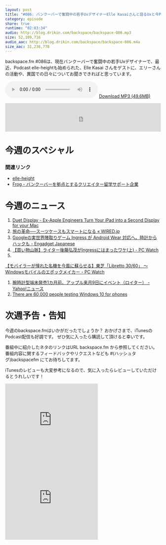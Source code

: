 ```yaml
---
layout: post
title: "#086: バンクーバーで奮闘中の若手UxデザイナーElle Kasaiさんと語るUxと今Podcastに注目している理由"
category: episode
share: true
runtime: "02:03:34"
audio: http://blog.drikin.com/backspace/backspace-086.mp3
size: 52,109,716
audio_aac: http://blog.drikin.com/backspace/backspace-086.m4a
size_aac: 31,236,778
---
```


backspace.fm #086は、現在バンクーバーで奮闘中の若手Uxデザイナーで、最近、Podcast elle-heightも始められた、Elle Kasai さんをゲストに、エリーさんの活動や、異国での日々についてお聞きできればと思っています。


<audio src="http://blog.drikin.com/backspace/backspace-086.mp3" controls none></audio>
[Download MP3 (49.6MB)](http://blog.drikin.com/backspace/backspace-086.mp3)

<iframe src="http://backspace.fm/subscribes.html" width="100%" height="92" scrolling="no" frameborder="0"></iframe>

# 今週のスペシャル

### 関連リンク
- [elle-height](http://elle-height.ellekasai.com/)
- [Frog - バンクーバーを拠点とするクリエイター留学サポート企業](http://frogagent.com/)


# 今週のニュース
1. [Duet Display - Ex-Apple Engineers Turn Your iPad into a Second Display for your Mac](http://www.duetdisplay.com/)
1. [旅の革命──スーツケースもスマートになる « WIRED.jp](http://cms2x.wired.jp/2015/02/22/smart-suitcase/)
1. [Googleの実世界陣取りゲーム Ingress が Android Wear 対応へ。時計からハックも - Engadget Japanese](http://japanese.engadget.com/2015/02/27/google-ingress-android-wear/?ncid=rss_truncated)
1. [【買い物山脈】ライター後藤弘茂がIngressにはまったワケ(上) - PC Watch](http://m.pc.watch.impress.co.jp/docs/column/kaimono/20150224_689692.html)
1.
[【モバイラーが憧れた名機を今風に蘇らせる】東芝「Libretto 30/60」 ～Windowsモバイルのエポックメイカー - PC Watch](http://m.pc.watch.impress.co.jp/docs/column/mobiler/20150228_690542.html)
1. [腕時計型端末発売1カ月前、アップル来月9日にイベント（ロイター） - Yahoo!ニュース](http://headlines.yahoo.co.jp/hl?a=20150227-00000015-reut-bus_all)
1. [There are 60,000 people testing Windows 10 for phones](http://www.neowin.net/news/there-are-only-60000-people-testing-windows-10-for-phones)

# 次週予告・告知

今週のbackspace.fmはいかがだったでしょうか？
おかげさまで、iTunesのPodcast配信も好調です。
ぜひ気に入ったら購読して頂けると幸いです。

番組中に紹介したネタのリンクはURL backspace.fm から参照してください。
番組内容に関するフィードバックやリクエストなども #(ハッシュタグ)backspacefm にてお待ちしてます。

iTunesのレビューも大変参考になるので、気に入ったらレビューしていただけるとうれしいです！

<iframe src="http://rcm-fe.amazon-adsystem.com/e/cm?t=driftking-22&o=9&p=12&l=bn1&mode=videogames-jp&browse=637394&fc1=000000&lt1=_blank&lc1=3366FF&bg1=FFFFFF&f=ifr" marginwidth="0" marginheight="0" width="300" height="252" border="0" frameborder="0" style="border:none;" scrolling="no"></iframe>
<iframe src="http://rcm-fe.amazon-adsystem.com/e/cm?t=driftking-22&o=9&p=12&l=bn1&mode=computers-jp&browse=2127209086&fc1=000000&lt1=_blank&lc1=3366FF&bg1=FFFFFF&f=ifr" marginwidth="0" marginheight="0" width="300" height="252" border="0" frameborder="0" style="border:none;" scrolling="no"></iframe>
